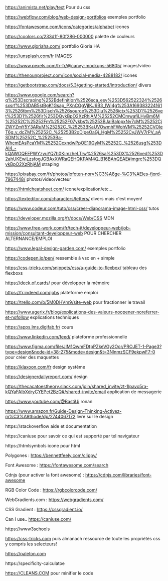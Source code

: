 https://animista.net/play/text
Pour du css

https://webflow.com/blog/web-design-portfolios
exemples portfolio

https://fontawesome.com/icons/categories/alphabet
icones

https://coolors.co/233d1f-80f286-000000
palette de couleurs

https://www.gloriaha.com/
portfolio Gloria HA

https://unsplash.com/fr
IMAGES

https://www.pexels.com/fr-fr/@canvy-mockups-56805/
images/video

https://thenounproject.com/icon/social-media-4288182/
icones

https://getbootstrap.com/docs/5.3/getting-started/introduction/
divers

https://www.google.com/search?q%253Dscraping%252Bdefinition%2526sca_esv%253D562522324%2526sxsrf%253DAB5stBgK1Gsap_PXnCGgVjIKJ6B3_lWj4g%253A1693832241613%2526tbm%253Disch%2526source%253Diu%2526ictx%253D1%2526vet%253D1%2526fir%253DQykBpO2XzRhjAM%25252CMCmwafiLHyBm6M%25252C%25252Fm%25252F07ykbs%25253BJalBalppxNv7cM%25252CjZWYZmY5Y3ARuM%25252C_%25253BKaUVOwmhFWohVM%25252CVOIeT6g_v_dcZM%25252C_%25253B2oDlpeOaGj_HgM%25252CyJWV7rPV_aASDM%25252C_%25253Ba-WhcmEAsPcaYM%25252CcxndwPpOE19GyM%25252C_%2526usg%253DAI4_-kQAWOQEEPWYzyuYQ7h0KimzheLTrw%2526sa%253DX%2526ved%253D2ahUKEwiLzsfogJGBAxXWRaQEHQKPAM4Q_B16BAhQEAE#imgrc%253DQykBpO2XzRhjAM
straping

https://pixabay.com/fr/photos/lofoten-norv%C3%A8ge-%C3%AEles-fjord-7967448/
photos/video/vecteur

https://htmlcheatsheet.com/
icone/explication/etc...

https://texteditor.com/characters/letters/
divers mais c'est moyen!

https://www.codeur.com/tuto/css/creer-diaporama-image-html-css/
tutos

https://developer.mozilla.org/fr/docs/Web/CSS
MDN

https://www.free-work.com/fr/tech-it/developpeur-web/job-mission/consultant-developpeur-web
POUR CHERCHER ALTERNANCE/EMPLOI

https://www.legal-design-garden.com/
exemples portfolio

https://codepen.io/pen/
ressemble à vsc en + simple

https://css-tricks.com/snippets/css/a-guide-to-flexbox/
tableau des flexboxs

https://deck.of.cards/
pour développer la mémoire

https://fr.indeed.com/jobs
plateforme emploi

https://trello.com/b/5M0DHVm9/site-web
pour fractionner le travail

https://www.agerix.fr/blog/explications-des-valeurs-noopener-noreferrer-et-nofollow
explications techniques

https://apps.lms.digifab.fr/
cours

https://www.linkedin.com/feed/
plateforme professionnelle

https://www.figma.com/file/JIM1QwmFDtpPZkeVGy2Oor/PROJET-1-Page3?type=design&node-id=38-275&mode=design&t=3NlnmzSCF9ekpwF7-0
pour créer des maquettes

https://klaxoon.com/fr
design système

https://designerdailyreport.com/
design

https://thecacatoestheory.slack.com/join/shared_invite/zt-1lpavo5ra-kQYaFAIbXdryCYEPet2BzQ#/shared-invite/email
application de messagerie

https://www.youtube.com/@BastiUi
ronan 

https://www.amazon.fr/Guide-Design-Thinking-Activez-m%C3%A9thode/dp/2744067172
livre sur le design

https://stackoverflow
aide et documentation

https://caniuse
pour savoir ce qui est supporté par tel navigateur

https://htmlsymbols
icone pour html

Polygones : https://bennettfeely.com/clippy/

Font Awesome : https://fontawesome.com/search

Cdnjs (pour activer la font awesome) : https://cdnjs.com/libraries/font-awesome

RGB Color Code : https://rgbcolorcode.com/

WebGradients.com : https://webgradients.com/

CSS Gradient : https://cssgradient.io/

Can I use.. https://caniuse.com/

https://www3schools

https://css-tricks.com
puis almanach
ressource de toute les propriétés css
y compris les selecteurs!

https://paleton.com

https://specificity-calculatoe

https://CLEANS.COM
pour minifier le code
